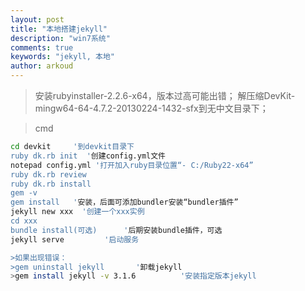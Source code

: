 ```yaml
---
layout: post
title: "本地搭建jekyll"
description: "win7系统"
comments: true
keywords: "jekyll, 本地"
author: arkoud
---
```


> 安装rubyinstaller-2.2.6-x64，版本过高可能出错；
>解压缩DevKit-mingw64-64-4.7.2-20130224-1432-sfx到无中文目录下；

>cmd
```bash
cd devkit     '到devkit目录下
ruby dk.rb init  '创建config.yml文件
notepad config.yml '打开加入ruby目录位置“- C:/Ruby22-x64”
ruby dk.rb review
ruby dk.rb install
gem -v   
gem install   '安装，后面可添加bundler安装“bundler插件”
jekyll new xxx  '创建一个xxx实例
cd xxx
bundle install(可选)      '后期安装bundle插件，可选
jekyll serve         '启动服务

>如果出现错误：
>gem uninstall jekyll       '卸载jekyll
>gem install jekyll -v 3.1.6          '安装指定版本jekyll
```

